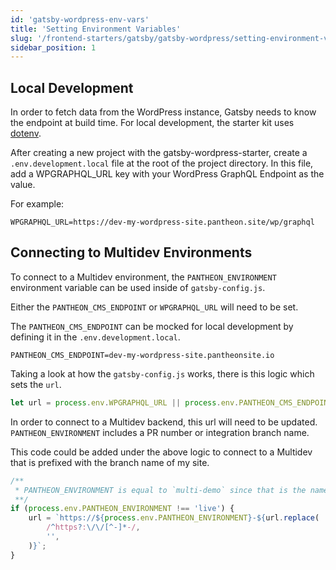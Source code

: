 ```yaml
---
id: 'gatsby-wordpress-env-vars'
title: 'Setting Environment Variables'
slug: '/frontend-starters/gatsby/gatsby-wordpress/setting-environment-variables'
sidebar_position: 1
---
```


## Local Development

In order to fetch data from the WordPress instance, Gatsby needs to know the
endpoint at build time. For local development, the starter kit uses
[dotenv](https://www.npmjs.com/package/dotenv).

After creating a new project with the gatsby-wordpress-starter, create a
`.env.development.local` file at the root of the project directory. In this
file, add a WPGRAPHQL_URL key with your WordPress GraphQL Endpoint as the value.

For example:

```
WPGRAPHQL_URL=https://dev-my-wordpress-site.pantheon.site/wp/graphql
```

## Connecting to Multidev Environments

To connect to a Multidev environment, the `PANTHEON_ENVIRONMENT` environment
variable can be used inside of `gatsby-config.js`.

Either the `PANTHEON_CMS_ENDPOINT` or `WPGRAPHQL_URL` will need to be set.

The `PANTHEON_CMS_ENDPOINT` can be mocked for local development by defining it
in the `.env.development.local`.

```
PANTHEON_CMS_ENDPOINT=dev-my-wordpress-site.pantheonsite.io
```

Taking a look at how the `gatsby-config.js` works, there is this logic which
sets the `url`.

```js
let url = process.env.WPGRAPHQL_URL || process.env.PANTHEON_CMS_ENDPOINT;
```

In order to connect to a Multidev backend, this url will need to be updated.
`PANTHEON_ENVIRONMENT` includes a PR number or integration branch name.

This code could be added under the above logic to connect to a Multidev that is
prefixed with the branch name of my site.

```js
/**
 * PANTHEON_ENVIRONMENT is equal to `multi-demo` since that is the name of my branch.
 **/
if (process.env.PANTHEON_ENVIRONMENT !== 'live') {
	url = `https://${process.env.PANTHEON_ENVIRONMENT}-${url.replace(
		/^https?:\/\/[^-]*-/,
		'',
	)}`;
}
```
